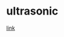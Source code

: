 # ultrasonic
[link](https://www.tinkercad.com/things/4wfAd0Ejq61-cool-curcan/editel?sharecode=bvTfqM-msZBf0g33mvGnV9DCkZn8AupCmp_nlKnEbfE)
